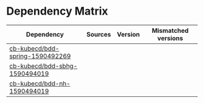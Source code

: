 # Dependency Matrix

Dependency | Sources | Version | Mismatched versions
---------- | ------- | ------- | -------------------
[cb-kubecd/bdd-spring-1590492269](https://github.com/cb-kubecd/bdd-spring-1590492269.git) |  | []() | 
[cb-kubecd/bdd-sbhg-1590494019](https://github.com/cb-kubecd/bdd-sbhg-1590494019.git) |  | []() | 
[cb-kubecd/bdd-nh-1590494019](https://github.com/cb-kubecd/bdd-nh-1590494019.git) |  | []() | 
